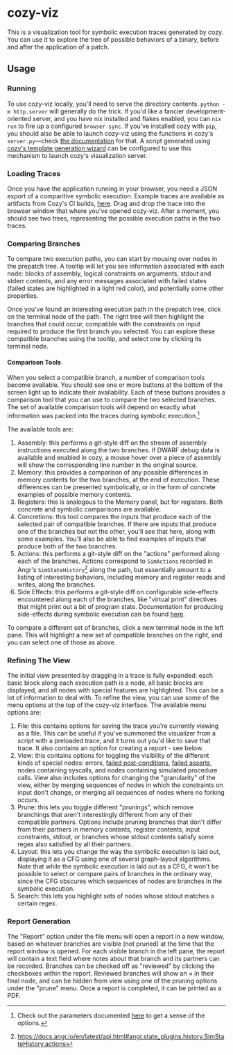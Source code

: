 # cozy-viz

This is a visualization tool for symbolic execution traces generated by cozy.
You can use it to explore the tree of possible behaviors of a binary, before
and after the application of a patch.

## Usage

### Running

To use cozy-viz locally, you'll need to serve the directory contents. `python
-m http.server` will generally do the trick. If you'd like a fancier
development-oriented server, and you have nix installed and flakes enabled, you
can `nix run` to fire up a configured `browser-sync`. If you've installed cozy
with `pip`, you should also be able to launch cozy-viz using the functions in
cozy's `server.py`—check [the
documentation](https://draperlaboratory.github.io/cozy/launchingavisualization.html)
for that. A script generated using [cozy's template generation wizard](..#template-wizard) can be
configured to use this mechanism to launch cozy's visualization server.

### Loading Traces

Once you have the application running in your browser, you need a JSON export
of a comparitive symbolic execution. Example traces are available as artifacts
from Cozy's CI builds,
[here](https://github.com/draperlaboratory/cozy/actions/). Drag and drop the
trace into the browser window that where you've opened cozy-viz. After
a moment, you should see two trees, representing the possible execution paths
in the two traces.

### Comparing Branches

To compare two execution paths, you can start by mousing over nodes in the
prepatch tree. A tooltip will let you see information associated with each
node: blocks of assembly, logical constraints on arguments, stdout and stderr
contents, and any error messages associated with failed states (failed states
are highlighted in a light red color), and potentially some other properties.

Once you've found an interesting execution path in the prepatch tree, click on
the terminal node of the path. The right tree will then highlight the branches
that could occur, compatible with the constraints on input required to produce
the first branch you selected. You can explore these compatible branches using
the tooltip, and select one by clicking its terminal node.

#### Comparison Tools

When you select a compatible branch, a number of comparison tools become
available. You should see one or more buttons at the bottom of the screen light
up to indicate their availability. Each of these buttons provides a comparison
tool that you can use to compare the two selected branches. The set of
available comparison tools will depend on exactly what information was packed
into the traces during symbolic execution.[^1]

[^1]: Check out the parameters documented
    [here](https://draperlaboratory.github.io/cozy/autoapi/cozy/execution_graph/index.html#cozy.execution_graph.dump_comparison)
    to get a sense of the options.

The available tools are:

1. Assembly: this performs a git-style diff on the stream of assembly
   instructions executed along the two branches. If DWARF debug data is
   available and enabled in cozy, a mouse hover over a piece of assembly will
   show the corresponding line number in the original source.
2. Memory: this provides a comparison of any possible differences in memory
   contents for the two branches, at the end of execution. These differences
   can be presented symbolically, or in the form of concrete examples of
   possible memory contents.
3. Registers: this is analogous to the Memory panel, but for registers. Both
   concrete and symbolic comparisons are available.
4. Concretions: this tool compares the inputs that produce each of the selected
   pair of compatible branches. If there are inputs that produce one of the
   branches but not the other, you'll see that here, along with some examples.
   You'll also be able to find examples of inputs that produce both of the two
   branches.
5. Actions: this performs a git-style diff on the "actions" performed along
   each of the branches. Actions correspond to `SimActions` recorded in Angr's
   `SimStateHistory`[^2] along the path, but essentially amount to a listing of
   interesting behaviors, including memory and register reads and writes, along
   the branches.
6. Side Effects: this performs a git-style diff on configurable side-effects
   encountered along each of the branches, like "virtual print" directives that
   might print out a bit of program state. Documentation for producing
   side-effects during symbolic execution can be found
   [here](https://draperlaboratory.github.io/cozy/sideeffects.html).

[^2]: https://docs.angr.io/en/latest/api.html#angr.state_plugins.history.SimStateHistory.actions

To compare a different set of branches, click a new terminal node in the left
pane. This will highlight a new set of compatible branches on the right, and
you can select one of those as above.

### Refining The View

The initial view presented by dragging in a trace is fully expanded: each basic
block along each execution path is a node, all basic blocks are displayed, and
all nodes with special features are highlighted. This can be a lot of
information to deal with. To refine the view, you can use some of the menu
options at the top of the cozy-viz interface. The available menu options are:

1. File: this contains options for saving the trace you're currently viewing as
   a file. This can be useful if you've summoned the visualizer from a script
   with a preloaded trace, and it turns out you'd like to save that trace. It
   also contains an option for creating a *report* - see below.
2. View: this contains options for toggling the visibility of the different
   kinds of special nodes: errors, [failed
   post-conditions](https://draperlaboratory.github.io/cozy/autoapi/cozy/directive/index.html#cozy.directive.Postcondition), [failed asserts](https://draperlaboratory.github.io/cozy/autoapi/cozy/directive/index.html#cozy.directive.Assert), 
   nodes containing syscalls, and nodes containing simulated procedure calls.
   View also includes options for changing the "granularity" of the view,
   either by merging sequences of nodes in which the constraints on input don't
   change, or merging all sequences of nodes where no forking occurs.
3. Prune: this lets you toggle different "prunings", which remove branchings
   that aren't interestingly different from any of their compatible partners.
   Options include pruning branches that don't differ from their partners in
   memory contents, register contents, input constraints, stdout, or branches
   whose stdout contents satisfy some regex also satisfied by all their partners.
4. Layout: this lets you change the way the symbolic execution is laid out,
   displaying it as a CFG using one of several graph-layout
   algorithms. Note that while the symbolic execution is laid out as a CFG, it
   won't be possible to select or compare pairs of branches in the ordinary
   way, since the CFG obscures which sequences of nodes are branches in the
   symbolic execution.
5. Search: this lets you highlight sets of nodes whose stdout matches a certain
   regex.

### Report Generation

The "Report" option under the file menu will open a report in a new window,
based on whatever branches are visible (not pruned) at the time that the report
window is opened. For each visible branch in the left pane, the report will
contain a text field where notes about that branch and its partners can be
recorded. Branches can be checked off as "reviewed" by clicking the checkboxes
within the report. Reviewed branches will show an × in their final node, and
can be hidden from view using one of the pruning options under the "prune" menu.
Once a report is completed, it can be printed as a PDF.
